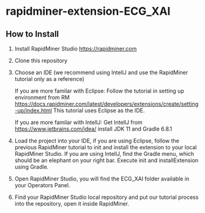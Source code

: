 # rapidminer-extension-ECG_XAI

## How to Install

1. Install RapidMiner Studio https://rapidminer.com

2. Clone this repository

3. Choose an IDE (we recommend using IntellJ and use the RapidMiner tutorial only as a reference)

   If you are more familar with Eclipse: Follow the tutorial in setting up environment from RM https://docs.rapidminer.com/latest/developers/extensions/create/setting-up/index.html This tutorial uses Eclipse as the IDE.

   If you are more familar with IntellJ: Get IntellJ from https://www.jetbrains.com/idea/ install JDK 11 and Gradle 6.8.1

4. Load the project into your IDE, if you are using Eclipse, follow the previous RapidMiner tutorial to init and install the extension to your local RapidMiner Studio. If you are using IntellJ, find the Gradle menu, which should be an elephant on your right bar. Execute init and installExtension using Gradle.

5. Open RapidMiner Studio, you will find the ECG_XAI folder available in your Operators Panel.

6. Find your RapidMiner Studio local repository and put our tutorial process into the repository, open it inside RapidMiner.
